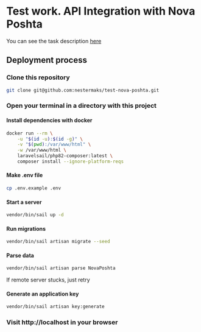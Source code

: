 # Test work. API Integration with Nova Poshta

You can see the task description [here](task.md)

## Deployment process

### Clone this repository

```sh
git clone git@github.com:nestermaks/test-nova-poshta.git
```

### Open your terminal in a directory with this project

#### Install dependencies with docker

```sh
docker run --rm \
    -u "$(id -u):$(id -g)" \
    -v "$(pwd):/var/www/html" \
    -w /var/www/html \
    laravelsail/php82-composer:latest \
    composer install --ignore-platform-reqs
```

#### Make .env file

```sh
cp .env.example .env
```

#### Start a server

```sh
vendor/bin/sail up -d
```

#### Run migrations

```sh
vendor/bin/sail artisan migrate --seed
```

#### Parse data

```sh
vendor/bin/sail artisan parse NovaPoshta
```

If remote server stucks, just retry

#### Generate an application key

```sh
vendor/bin/sail artisan key:generate
```

### Visit http://localhost in your browser
